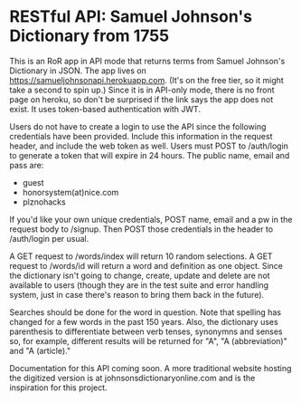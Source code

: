 # RESTful API: Samuel Johnson's Dictionary from 1755

This is an RoR app in API mode that returns terms from Samuel Johnson's Dictionary in JSON. The app lives on https://samueljohnsonapi.herokuapp.com. (It's on the free tier, so it might take a second to spin up.) Since it is in API-only mode, there is no front page on heroku, so don't be surprised if the link says the app does not exist. It uses token-based authentication with JWT.

Users do not have to create a login to use the API since the following credentials have been provided. Include this information in the request header, and include the web token as well. Users must POST to /auth/login to generate a token that will expire in 24 hours. The public name, email and pass are:  

* guest
* honorsystem(at)nice.com
* plznohacks

If you'd like your own unique credentials, POST name, email and a pw in the request body to /signup. Then POST those credentials in the header to /auth/login per usual.

A GET request to /words/index will return 10 random selections. A GET request to /words/id will return a word and definition as one object. Since the dictionary isn't going to change, create, update and delete are not available to users (though they are in the test suite and error handling system, just in case there's reason to bring them back in the future). 

Searches should be done for the word in question. Note that spelling has changed for a few words in the past 150 years. Also, the dictionary uses parenthesis to differentiate between verb tenses, synonymns and senses so, for example, different results will be returned for "A", "A (abbreviation)" and "A (article)."

Documentation for this API coming soon. A more traditional website hosting the digitized version is at johnsonsdictionaryonline.com and is the inspiration for this project. 
